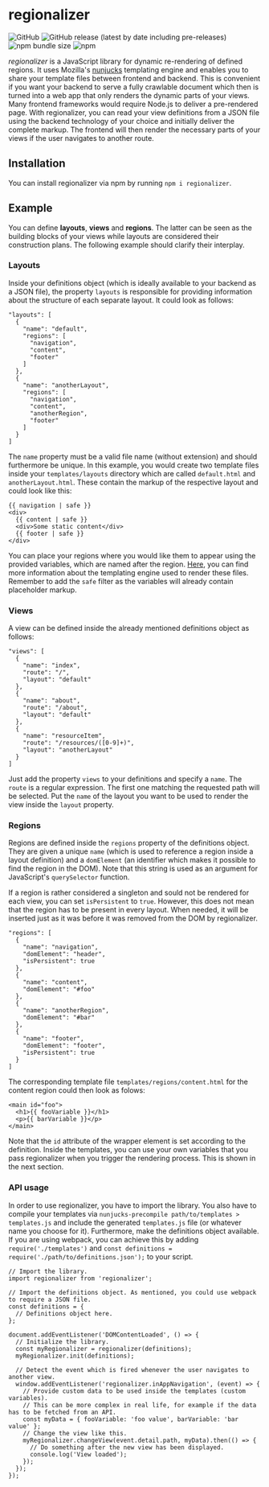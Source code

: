 # regionalizer

![GitHub](https://img.shields.io/github/license/alex-schuster/regionalizer)
![GitHub release (latest by date including pre-releases)](https://img.shields.io/github/v/release/alex-schuster/regionalizer?include_prereleases)
![npm bundle size](https://img.shields.io/bundlephobia/min/regionalizer?logo=npm)
![npm](https://img.shields.io/npm/dw/regionalizer?logo=npm)

*regionalizer* is a JavaScript library for dynamic re-rendering of defined regions. It uses Mozilla's [nunjucks](https://mozilla.github.io/nunjucks/) templating engine and enables you to share your template files between frontend and backend. This is convenient if you want your backend to serve a fully crawlable document which then is turned into a web app that only renders the dynamic parts of your views. Many frontend frameworks would require Node.js to deliver a pre-rendered page. With regionalizer, you can read your view definitions from a JSON file using the backend technology of your choice and initially deliver the complete markup. The frontend will then render the necessary parts of your views if the user navigates to another route.

## Installation

You can install regionalizer via npm by running `npm i regionalizer`.

## Example

You can define **layouts**, **views** and **regions**. The latter can be seen as the building blocks of your views while layouts are considered their construction plans. The following example should clarify their interplay.

### Layouts

Inside your definitions object (which is ideally available to your backend as a JSON file), the property `layouts` is responsible for providing information about the structure of each separate layout. It could look as follows:

```
"layouts": [
  {
    "name": "default",
    "regions": [
      "navigation",
      "content",
      "footer"
    ]
  },
  {
    "name": "anotherLayout",
    "regions": [
      "navigation",
      "content",
      "anotherRegion",
      "footer"
    ]
  }
]
```

The `name` property must be a valid file name (without extension) and should furthermore be unique. In this example, you would create two template files inside your `templates/layouts` directory which are called `default.html` and `anotherLayout.html`. These contain the markup of the respective layout and could look like this:

```
{{ navigation | safe }}
<div>
  {{ content | safe }}
  <div>Some static content</div>
  {{ footer | safe }}
</div>
```

You can place your regions where you would like them to appear using the provided variables, which are named after the region. [Here](https://mozilla.github.io/nunjucks/), you can find more information about the templating engine used to render these files. Remember to add the `safe` filter as the variables will already contain placeholder markup.

### Views

A view can be defined inside the already mentioned definitions object as follows:

```
"views": [
  {
    "name": "index",
    "route": "/",
    "layout": "default"
  },
  {
    "name": "about",
    "route": "/about",
    "layout": "default"
  },
  {
    "name": "resourceItem",
    "route": "/resources/([0-9]+)",
    "layout": "anotherLayout"
  }
]
```

Just add the property `views` to your definitions and specify a `name`. The `route` is a regular expression. The first one matching the requested path will be selected. Put the `name` of the layout you want to be used to render the view inside the `layout` property. 

### Regions

Regions are defined inside the `regions` property of the definitions object. They are given a unique `name` (which is used to reference a region inside a layout definition) and a `domElement` (an identifier which makes it possible to find the region in the DOM). Note that this string is used as an argument for JavaScript's `querySelector` function.

If a region is rather considered a singleton and sould not be rendered for each view, you can set `isPersistent` to `true`. However, this does not mean that the region has to be present in every layout. When needed, it will be inserted just as it was before it was removed from the DOM by regionalizer.

```
"regions": [
  {
    "name": "navigation",
    "domElement": "header",
    "isPersistent": true
  },
  {
    "name": "content",
    "domElement": "#foo"
  },
  {
    "name": "anotherRegion",
    "domElement": "#bar"
  },
  {
    "name": "footer",
    "domElement": "footer",
    "isPersistent": true
  }
]
```

The corresponding template file `templates/regions/content.html` for the content region could then look as folows:

```
<main id="foo">
  <h1>{{ fooVariable }}</h1>
  <p>{{ barVariable }}</p>
</main>
```

Note that the `id` attribute of the wrapper element is set according to the definition. Inside the templates, you can use your own variables that you pass regionalizer when you trigger the rendering process. This is shown in the next section.

### API usage

In order to use regionalizer, you have to import the library. You also have to compile your templates via `nunjucks-precompile path/to/templates > templates.js` and include the generated `templates.js` file (or whatever name you choose for it). Furthermore, make the definitions object available. If you are using webpack, you can achieve this by adding `require('./templates')` and `const definitions = require('./path/to/definitions.json');` to your script.

```
// Import the library.
import regionalizer from 'regionalizer';

// Import the definitions object. As mentioned, you could use webpack to require a JSON file.
const definitions = {
  // Definitions object here.
};

document.addEventListener('DOMContentLoaded', () => {
  // Initialize the library.
  const myRegionalizer = regionalizer(definitions);
  myRegionalizer.init(definitions);

  // Detect the event which is fired whenever the user navigates to another view.
  window.addEventListener('regionalizer.inAppNavigation', (event) => {
    // Provide custom data to be used inside the templates (custom variables).
    // This can be more complex in real life, for example if the data has to be fetched from an API.
    const myData = { fooVariable: 'foo value', barVariable: 'bar value' };
    // Change the view like this.
    myRegionalizer.changeView(event.detail.path, myData).then(() => {
      // Do something after the new view has been displayed.
      console.log('View loaded');
    });
  });
});
```
